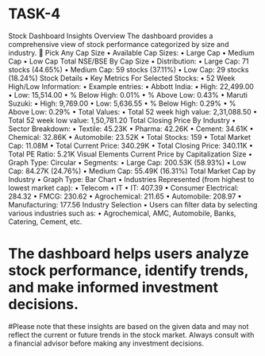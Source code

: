 # TASK-4
Stock Dashboard Insights
Overview
The dashboard provides a comprehensive view of stock performance categorized by size and industry.
	Pick Any Cap Size
•	Available Cap Sizes:
•	Large Cap
•	Medium Cap
•	Low Cap
Total NSE/BSE By Cap Size
•	Distribution:
•	Large Cap: 71 stocks (44.65%)
•	Medium Cap: 59 stocks (37.11%)
•	Low Cap: 29 stocks (18.24%)
Stock Details
•	Key Metrics For Selected Stocks:
•	52 Week High/Low Information:
•	Example entries:
•	Abbott India:
•	High: 22,499.00
•	Low: 15,514.00
•	% Below High: 0.01%
•	% Above Low: 0.43%
•	Maruti Suzuki:
•	High: 9,769.00
•	Low: 5,636.55
•	% Below High: 0.29%
•	% Above Low: 0.29%
•	Total Values:
•	Total 52 week high value: 2,31,088.50
•	Total 52 week low value: 1,50,781.20
Total Closing Price By Industry
•	Sector Breakdown:
•	Textile: 45.23K
•	Pharma: 42.26K
•	Cement: 34.61K
•	Chemical: 32.86K
•	Automobile: 23.52K
•	Total Stocks: 159
•	Total Market Cap: 11.08M
•	Total Current Price: 340.29K
•	Total Closing Price: 340.11K
•	Total PE Ratio: 5.21K
Visual Elements
Current Price by Capitalization Size
•	Graph Type: Circular
•	Segments:
•	Large Cap: 200.53K (58.93%)
•	Low Cap: 84.27K (24.76%)
•	Medium Cap: 55.49K (16.31%)
Total Market Cap by Industry
•	Graph Type: Bar Chart
•	Industries Represented (from highest to lowest market cap):
•	Telecom
•	IT
•	IT: 407.39
•	Consumer Electrical: 284.32
•	FMCG: 230.62
•	Agrochemical: 211.65
•	Automobile: 208.97
•	Manufacturing: 177.56
Industry Selection
•	Users can filter data by selecting various industries such as:
•	Agrochemical, AMC, Automobile, Banks, Catering, Cement, etc.
# The dashboard helps users analyze stock performance, identify trends, and make informed investment decisions.
#Please note that these insights are based on the given data and may not reflect the current or future trends in the stock market.
Always consult with a financial advisor before making any investment decisions.

